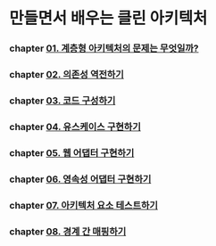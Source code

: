 # 만들면서 배우는 클린 아키텍처

### chapter [01. 계층형 아키텍처의 문제는 무엇일까?](https://kimdonghyungsoo.tistory.com/10 "chapter01")
### chapter [02. 의존성 역전하기](https://kimdonghyungsoo.tistory.com/11 "chapter02")
### chapter [03. 코드 구성하기](https://kimdonghyungsoo.tistory.com/12 "chapter03")
### chapter [04. 유스케이스 구현하기](https://kimdonghyungsoo.tistory.com/13 "chapter04")
### chapter [05. 웹 어댑터 구현하기](https://kimdonghyungsoo.tistory.com/14 "chapter05")
### chapter [06. 영속성 어댑터 구현하기](https://kimdonghyungsoo.tistory.com/15 "chapter06")
### chapter [07. 아키텍처 요소 테스트하기](https://kimdonghyungsoo.tistory.com/16 "chapter07")
### chapter [08. 경계 간 매핑하기](https://kimdonghyungsoo.tistory.com/17 "chapter08")
